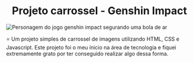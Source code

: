 <h1 align="center"> Projeto carrossel - Genshin Impact </h1>


![Personagem do jogo genshin impact segurando uma bola de ar](https://github.com/joaosoup/projeto-dev-em-dobro/assets/126724937/22fd5f7f-56a9-4764-889a-8598e58195e8)

:star: Um projeto simples de carrossel de imagens utilizando HTML, CSS e Javascript. Este projeto foi o meu ínicio na área de tecnologia e fiquei extremamente grato por ter conseguido realizar algo dessa forma.
